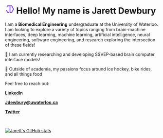 # <img src="weblogo.png" height=30px> Hello! My name is Jarett Dewbury 

I am a **Biomedical Engineering** undergraduate at the University of Waterloo. 
I am looking to explore a variety of topics ranging from brain-machine interfaces, deep learning, machine learning, 
artificial intelligence, neural engineering, software engineering, and research exploring the intersection of these fields! 


🧠 I am currently researching and developing SSVEP-based brain computer interface models!


🏒 Outside of academia, my passions focus around ice hockey, bike rides, and all things food


Feel free to reach out:

[**LinkedIn**](https://www.linkedin.com/in/jarett-dewbury/) 

[**Jdewbury@uwaterloo.ca**](mailto:jdewbury@uwaterloo.ca)

[**Twitter**](https://twitter.com/JarettDewbury)

<br>

[![Jarett's GitHub stats](https://github-readme-stats.vercel.app/api?username=jdewbury&show_icons=true&count_private=true&theme=midnight-purple)](https://github.com/jdewbury/github-readme-stats)

